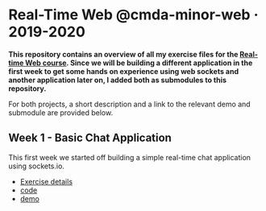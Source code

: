 # Real-Time Web @cmda-minor-web · 2019-2020

**This repository contains an overview of all my exercise files for the [Real-time Web course][course-repo]. Since we will be building a different application in the first week to get some hands on experience using web sockets and another application later on, I added both as submodules to this repository.**

For both projects, a short description and a link to the relevant demo and submodule are provided below.

## Week 1 - Basic Chat Application
This first week we started off building a simple real-time chat application using sockets.io. 

- [Exercise details][exercices-week-1]
- [code][code-week-1]
- [demo][demo-week-1]

[course-repo]: https://github.com/cmda-minor-web/real-time-web-1920
[exercices-week-1]: https://github.com/cmda-minor-web/real-time-web-1920/blob/master/course/week-1.md
[demo-week-1]: https://chat.lenn4rt.com/
[code-week-1]: https://github.com/lennartdeknikker/basic-chat-application
